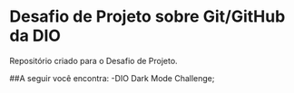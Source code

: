# Desafio de Projeto sobre Git/GitHub da DIO
Repositório criado para o Desafio de Projeto. 

##A seguir você encontra:
-DIO Dark Mode Challenge;
